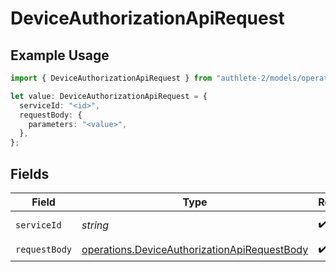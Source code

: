 # DeviceAuthorizationApiRequest

## Example Usage

```typescript
import { DeviceAuthorizationApiRequest } from "authlete-2/models/operations";

let value: DeviceAuthorizationApiRequest = {
  serviceId: "<id>",
  requestBody: {
    parameters: "<value>",
  },
};
```

## Fields

| Field                                                                                                        | Type                                                                                                         | Required                                                                                                     | Description                                                                                                  |
| ------------------------------------------------------------------------------------------------------------ | ------------------------------------------------------------------------------------------------------------ | ------------------------------------------------------------------------------------------------------------ | ------------------------------------------------------------------------------------------------------------ |
| `serviceId`                                                                                                  | *string*                                                                                                     | :heavy_check_mark:                                                                                           | A service ID.                                                                                                |
| `requestBody`                                                                                                | [operations.DeviceAuthorizationApiRequestBody](../../models/operations/deviceauthorizationapirequestbody.md) | :heavy_check_mark:                                                                                           | N/A                                                                                                          |